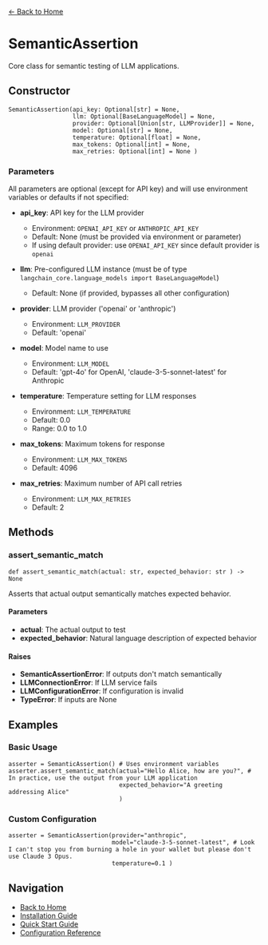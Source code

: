[← Back to Home](../index.md)

# SemanticAssertion

Core class for semantic testing of LLM applications.

## Constructor

```
SemanticAssertion(api_key: Optional[str] = None, 
                  llm: Optional[BaseLanguageModel] = None, 
                  provider: Optional[Union[str, LLMProvider]] = None, 
                  model: Optional[str] = None, 
                  temperature: Optional[float] = None, 
                  max_tokens: Optional[int] = None, 
                  max_retries: Optional[int] = None )
```


### Parameters

All parameters are optional (except for API key) and will use environment variables or defaults if not specified:

- **api_key**: API key for the LLM provider
  - Environment: `OPENAI_API_KEY` or `ANTHROPIC_API_KEY`
  - Default: None (must be provided via environment or parameter)
  - If using default provider: use `OPENAI_API_KEY` since default provider is `openai`

- **llm**: Pre-configured LLM instance (must be of type `langchain_core.language_models import BaseLanguageModel`)
  - Default: None (if provided, bypasses all other configuration)

- **provider**: LLM provider ('openai' or 'anthropic')
  - Environment: `LLM_PROVIDER`
  - Default: 'openai'

- **model**: Model name to use
  - Environment: `LLM_MODEL`
  - Default: 'gpt-4o' for OpenAI, 'claude-3-5-sonnet-latest' for Anthropic

- **temperature**: Temperature setting for LLM responses
  - Environment: `LLM_TEMPERATURE`
  - Default: 0.0
  - Range: 0.0 to 1.0

- **max_tokens**: Maximum tokens for response
  - Environment: `LLM_MAX_TOKENS`
  - Default: 4096

- **max_retries**: Maximum number of API call retries
  - Environment: `LLM_MAX_RETRIES`
  - Default: 2

## Methods

### assert_semantic_match

```
def assert_semantic_match(actual: str, expected_behavior: str ) -> None
```

Asserts that actual output semantically matches expected behavior.

#### Parameters
- **actual**: The actual output to test
- **expected_behavior**: Natural language description of expected behavior

#### Raises
- **SemanticAssertionError**: If outputs don't match semantically
- **LLMConnectionError**: If LLM service fails
- **LLMConfigurationError**: If configuration is invalid
- **TypeError**: If inputs are None

## Examples

### Basic Usage

```
asserter = SemanticAssertion() # Uses environment variables 
asserter.assert_semantic_match(actual="Hello Alice, how are you?", # In practice, use the output from your LLM application
                               expected_behavior="A greeting addressing Alice" 
                               )
```

### Custom Configuration

```
asserter = SemanticAssertion(provider="anthropic", 
                             model="claude-3-5-sonnet-latest", # Look I can't stop you from burning a hole in your wallet but please don't use Claude 3 Opus. 
                             temperature=0.1 )
```

## Navigation

- [Back to Home](../index.md)
- [Installation Guide](../getting-started/installation.md)
- [Quick Start Guide](../getting-started/quickstart.md)
- [Configuration Reference](configuration.md)